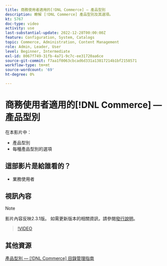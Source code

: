 ```yaml
---
title: 商務使用者適用的[!DNL Commerce] — 產品型別
description: 瞭解 [!DNL Commerce] 產品型別及其選項。
kt: 5767
doc-type: video
activity: use
last-substantial-update: 2022-12-28T00:00:00Z
feature: Configuration, System, Catalogs
topic: Commerce, Administration, Content Management
role: Admin, Leader, User
level: Beginner, Intermediate
exl-id: 8067f749-31fb-4a71-9c7c-ee31720aa6ce
source-git-commit: f7aa1f0063cbcad6d331a13817214b1bf2158571
workflow-type: tm+mt
source-wordcount: '69'
ht-degree: 0%

---
```


# 商務使用者適用的[!DNL Commerce] — 產品型別

在本影片中：

- 產品型別
- 每種產品型別的選項

## 這部影片是給誰看的？

- 業務使用者

## 視訊內容

>[!NOTE]
>
>影片內容反映2.3.1版。 如需更新版本的相關資訊，請參閱[發行說明](https://experienceleague.adobe.com/docs/commerce-operations/release/notes/overview.html?lang=zh-Hant)。

>[!VIDEO](https://video.tv.adobe.com/v/35952?quality=12&learn=on)

## 其他資源

[產品型別 —  [!DNL Commerce] 目錄管理指南](https://experienceleague.adobe.com/docs/commerce-admin/catalog/products/product-create.html?lang=zh-Hant#product-types)
